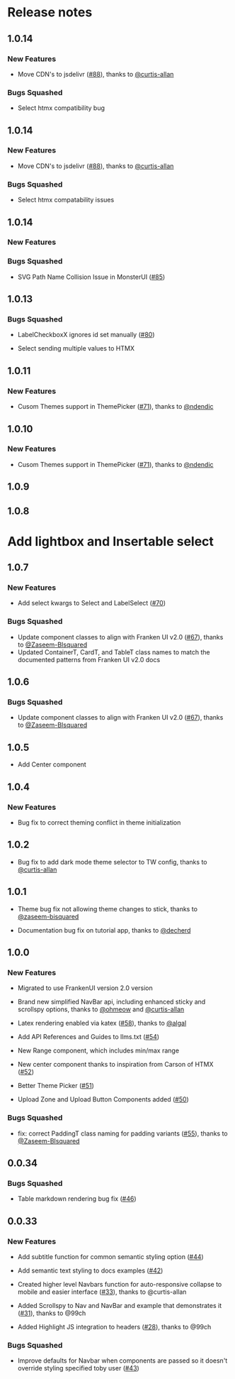 # Release notes

<!-- do not remove -->

## 1.0.14

### New Features

- Move CDN's to jsdelivr ([#88](https://github.com/AnswerDotAI/MonsterUI/pull/88)), thanks to [@curtis-allan](https://github.com/curtis-allan)

### Bugs Squashed

- Select htmx compatibility bug

## 1.0.14

### New Features

- Move CDN's to jsdelivr ([#88](https://github.com/AnswerDotAI/MonsterUI/pull/88)), thanks to [@curtis-allan](https://github.com/curtis-allan)

### Bugs Squashed

- Select htmx compatability issues 


## 1.0.14

### New Features

### Bugs Squashed

- SVG Path Name Collision Issue in MonsterUI ([#85](https://github.com/AnswerDotAI/MonsterUI/issues/85))

## 1.0.13


### Bugs Squashed

- LabelCheckboxX ignores id set manually ([#80](https://github.com/AnswerDotAI/MonsterUI/issues/80))

- Select sending multiple values to HTMX 

## 1.0.11

### New Features

- Cusom Themes support in ThemePicker ([#71](https://github.com/AnswerDotAI/MonsterUI/pull/71)), thanks to [@ndendic](https://github.com/ndendic)



## 1.0.10

### New Features

- Cusom Themes support in ThemePicker ([#71](https://github.com/AnswerDotAI/MonsterUI/pull/71)), thanks to [@ndendic](https://github.com/ndendic)



## 1.0.9




## 1.0.8

# Add lightbox and Insertable select

## 1.0.7

### New Features

- Add select kwargs to Select and LabelSelect ([#70](https://github.com/AnswerDotAI/MonsterUI/issues/70))

### Bugs Squashed

- Update component classes to align with Franken UI v2.0 ([#67](https://github.com/AnswerDotAI/MonsterUI/pull/67)), thanks to [@Zaseem-BIsquared](https://github.com/Zaseem-BIsquared)
- Updated ContainerT, CardT, and TableT class names to match the documented patterns from Franken UI v2.0 docs

## 1.0.6


### Bugs Squashed

- Update component classes to align with Franken UI v2.0 ([#67](https://github.com/AnswerDotAI/MonsterUI/pull/67)), thanks to [@Zaseem-BIsquared](https://github.com/Zaseem-BIsquared)


## 1.0.5

- Add Center component

## 1.0.4

### New Features

- Bug fix to correct theming conflict in theme initialization


## 1.0.2

- Bug fix to add dark mode theme selector to TW config, thanks to [@curtis-allan](https://github.com/curtis-allan)

## 1.0.1

- Theme bug fix not allowing theme changes to stick, thanks to [@zaseem-bisquared](https://github.com/Zaseem-BIsquared)

- Documentation bug fix on tutorial app, thanks to [@decherd](https://github.com/decherd)


## 1.0.0

### New Features

- Migrated to use FrankenUI version 2.0 version

- Brand new simplified NavBar api, including enhanced sticky and scrollspy options, thanks to [@ohmeow](https://github.com/ohmeow) and [@curtis-allan](https://github.com/curtis-allan)

- Latex rendering enabled via katex ([#58](https://github.com/AnswerDotAI/MonsterUI/pull/58)), thanks to [@algal](https://github.com/algal)

- Add API References and Guides to llms.txt ([#54](https://github.com/AnswerDotAI/MonsterUI/issues/54))

- New Range component, which includes min/max range

- New center component thanks to inspiration from Carson of HTMX ([#52](https://github.com/AnswerDotAI/MonsterUI/issues/52))

- Better Theme Picker ([#51](https://github.com/AnswerDotAI/MonsterUI/issues/51))

- Upload Zone and Upload Button Components added ([#50](https://github.com/AnswerDotAI/MonsterUI/issues/50))

### Bugs Squashed

- fix: correct PaddingT class naming for padding variants ([#55](https://github.com/AnswerDotAI/MonsterUI/pull/55)), thanks to [@Zaseem-BIsquared](https://github.com/Zaseem-BIsquared)


## 0.0.34


### Bugs Squashed

- Table markdown rendering bug fix ([#46](https://github.com/AnswerDotAI/MonsterUI/issues/46))


## 0.0.33

### New Features

- Add subtitle function for common semantic styling option ([#44](https://github.com/AnswerDotAI/MonsterUI/pull/44))

- Add semantic text styling to docs examples ([#42](https://github.com/AnswerDotAI/MonsterUI/pull/42))

- Created higher level Navbars function for auto-responsive collapse to mobile and easier interface ([#33](https://github.com/AnswerDotAI/MonsterUI/issues/33)), thanks to @curtis-allan

- Added Scrollspy to Nav and NavBar and example that demonstrates it ([#31](https://github.com/AnswerDotAI/MonsterUI/issues/31)), thanks to @99ch

- Added Highlight JS integration to headers ([#28](https://github.com/AnswerDotAI/MonsterUI/issues/28)), thanks to @99ch

### Bugs Squashed

- Improve defaults for Navbar when components are passed so it doesn't override styling specified toby user  ([#43](https://github.com/AnswerDotAI/MonsterUI/pull/43))


